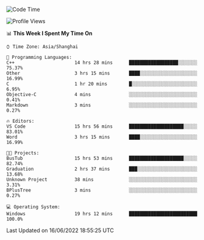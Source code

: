 <!--START_SECTION:waka-->
![Code Time](http://img.shields.io/badge/Code%20Time-128%20hrs%2018%20mins-blue)

![Profile Views](http://img.shields.io/badge/Profile%20Views-0-blue)

📊 **This Week I Spent My Time On** 

```text
⌚︎ Time Zone: Asia/Shanghai

💬 Programming Languages: 
C++                      14 hrs 28 mins      ██████████████████░░░░░░░   75.37% 
Other                    3 hrs 15 mins       ████░░░░░░░░░░░░░░░░░░░░░   16.99% 
C                        1 hr 20 mins        █░░░░░░░░░░░░░░░░░░░░░░░░   6.95% 
Objective-C              4 mins              ░░░░░░░░░░░░░░░░░░░░░░░░░   0.41% 
Markdown                 3 mins              ░░░░░░░░░░░░░░░░░░░░░░░░░   0.27%

🔥 Editors: 
VS Code                  15 hrs 56 mins      ████████████████████░░░░░   83.01% 
Word                     3 hrs 15 mins       ████░░░░░░░░░░░░░░░░░░░░░   16.99%

🐱‍💻 Projects: 
BusTub                   15 hrs 53 mins      ████████████████████░░░░░   82.74% 
Graduation               2 hrs 37 mins       ███░░░░░░░░░░░░░░░░░░░░░░   13.68% 
Unknown Project          38 mins             ░░░░░░░░░░░░░░░░░░░░░░░░░   3.31% 
BPlusTree                3 mins              ░░░░░░░░░░░░░░░░░░░░░░░░░   0.27%

💻 Operating System: 
Windows                  19 hrs 12 mins      █████████████████████████   100.0%

```


 Last Updated on 16/06/2022 18:55:25 UTC
<!--END_SECTION:waka-->